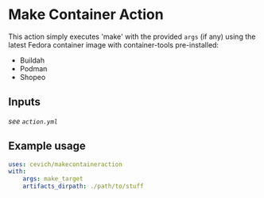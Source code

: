 # Make Container Action

This action simply executes 'make' with the provided `args` (if any) using
the latest Fedora container image with container-tools pre-installed:

* Buildah
* Podman
* Shopeo

## Inputs

*see `action.yml`*

## Example usage

```yaml
uses: cevich/makecontaineraction
with:
    args: make_target
    artifacts_dirpath: ./path/to/stuff
```

